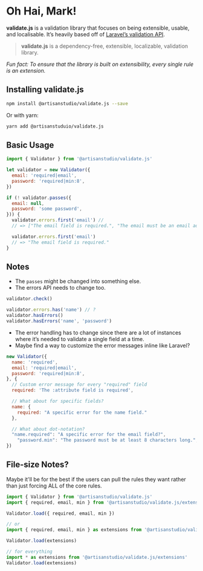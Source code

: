 # Oh Hai, Mark!

**validate.js** is a validation library that focuses on being extensible, usable, and localisable. It’s heavily based off of [Laravel’s validation API](https://laravel.com/docs/5.7/validation).

> **validate.js** is a dependency-free, extensible, localizable, validation library.

*Fun fact: To ensure that the library is built on extensibility, every single rule is an extension.*

## Installing **validate.js**

```bash
npm install @artisanstudio/validate.js --save
```

Or with yarn:

```bash
yarn add @artisanstuduio/validate.js
```

## Basic Usage

```javascript
import { Validator } from '@artisanstudio/validate.js'

let validator = new Validator({
  email: 'required|email',
  password: 'required|min:8',
})

if (! validator.passes({
  email: null,
  password: 'some password',
})) {
  validator.errors.first('email') //
  // => ["The email field is required.", "The email must be an email address."]

  validator.errors.first('email')
  // => "The email field is required."
}
```

## Notes

- The  `passes` might be changed into something else.
- The errors API needs to change too.

```javascript
validator.check()

validator.errors.has('name') // ?
validator.hasErrors()
validator.hasErrors('name', 'password')
```

- The error handling has to change since there are a lot of instances where it’s needed to validate a single field at a time.
- Maybe find a way to customize the error messages inline like Laravel?

```javascript
new Validator({
  name: 'required',
  email: 'required|email',
  password: 'required|min:8',
}, {
  // Custom error message for every "required" field
  required: 'The :attribute field is required',

  // What about for specific fields?
  name: {
    required: "A specific error for the name field."
  },

  // What about dot-notation?
  "name.required": "A specific error for the email field?",
 	"password.min": "The password must be at least 8 characters long.",
})
```

## File-size Notes?

Maybe it'll be for the best if the users can pull the rules they want rather than
just forcing ALL of the core rules.

```javascript
import { Validator } from '@artisanstudio/validate.js'
import { required, email, min } from '@artisanstudio/validate.js/extensions'

Validator.load({ required, email, min })

// or
import { required, email, min } as extensions from '@artisanstudio/validate.js/extensions'

Validator.load(extensions)

// for everything
import * as extensions from '@artisanstudio/validate.js/extensions'
Validator.load(extensions)
```